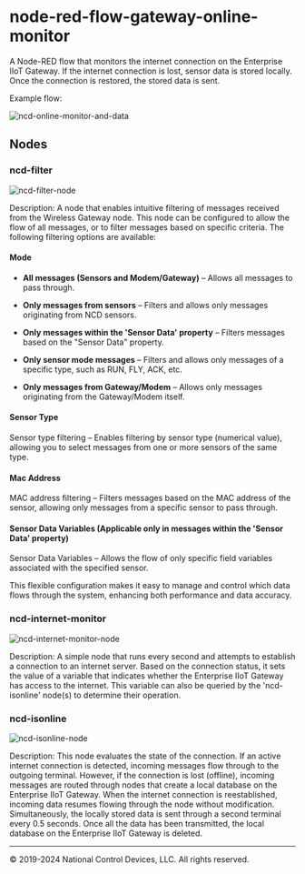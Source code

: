 # node-red-flow-gateway-online-monitor
A Node-RED flow that monitors the internet connection on the Enterprise IIoT Gateway. If the internet connection is lost, sensor data is stored locally. Once the connection is restored, the stored data is sent.

Example flow:

![ncd-online-monitor-and-data](https://github.com/user-attachments/assets/fb3e4e9d-9485-45b0-a607-15491e4f551f)


## Nodes
### ncd-filter
![ncd-filter-node](https://github.com/user-attachments/assets/4a24cc2d-82e4-4db1-afcc-8a18446df633)

Description: A node that enables intuitive filtering of messages received from the Wireless Gateway node. This node can be configured to allow the flow of all messages, or to filter messages based on specific criteria. The following filtering options are available:

#### Mode

- **All messages (Sensors and Modem/Gateway)** – Allows all messages to pass through.

- **Only messages from sensors** – Filters and allows only messages originating from NCD sensors.

- **Only messages within the 'Sensor Data' property** – Filters messages based on the "Sensor Data" property.

- **Only sensor mode messages** – Filters and allows only messages of a specific type, such as RUN, FLY, ACK, etc.

- **Only messages from Gateway/Modem** – Allows only messages originating from the Gateway/Modem itself.

#### Sensor Type

Sensor type filtering – Enables filtering by sensor type (numerical value), allowing you to select messages from one or more sensors of the same type.

#### Mac Address

MAC address filtering – Filters messages based on the MAC address of the sensor, allowing only messages from a specific sensor to pass through.

#### Sensor Data Variables (Applicable only in messages within the 'Sensor Data' property)

Sensor Data Variables – Allows the flow of only specific field variables associated with the specified sensor.

This flexible configuration makes it easy to manage and control which data flows through the system, enhancing both performance and data accuracy.

### ncd-internet-monitor
![ncd-internet-monitor-node](https://github.com/user-attachments/assets/f1b9796c-b857-437c-80f4-9e89901aca32)

Description: A simple node that runs every second and attempts to establish a connection to an internet server. Based on the connection status, it sets the value of a variable that indicates whether the Enterprise IIoT Gateway has access to the internet. This variable can also be queried by the 'ncd-isonline' node(s) to determine their operation.

### ncd-isonline
![ncd-isonline-node](https://github.com/user-attachments/assets/1e21045f-7a05-4479-907d-5ec3f4c0fd22)

Description: This node evaluates the state of the connection. If an active internet connection is detected, incoming messages flow through to the outgoing terminal. However, if the connection is lost (offline), incoming messages are routed through nodes that create a local database on the Enterprise IIoT Gateway. When the internet connection is reestablished, incoming data resumes flowing through the node without modification. Simultaneously, the locally stored data is sent through a second terminal every 0.5 seconds. Once all the data has been transmitted, the local database on the Enterprise IIoT Gateway is deleted.


---
© 2019-2024 National Control Devices, LLC. All rights reserved.


